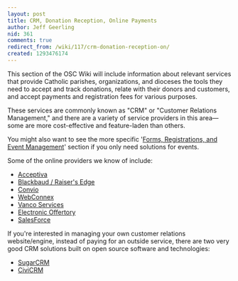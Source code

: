 ```yaml
---
layout: post
title: CRM, Donation Reception, Online Payments
author: Jeff Geerling
nid: 361
comments: true
redirect_from: /wiki/117/crm-donation-reception-on/
created: 1293476174
---
```

<p>This section of the OSC Wiki will include information about relevant services that provide Catholic parishes, organizations, and dioceses the tools they need to accept and track donations, relate with their donors and customers, and accept payments and registration fees for various purposes.</p>
<p>These services are commonly known as "CRM" or "Customer Relations Management," and there are a variety of service providers in this area—some are more cost-effective and feature-laden than others.</p>
<p>You might also want to see the more specific '<a href="/node/245">Forms, Registrations, and Event Management</a>' section if you only need solutions for events.</p>
<p>Some of the online providers we know of include:</p>
<ul>
<li><a href="http://www.acceptiva.com/index.html">Acceptiva</a></li>
<li><a href="http://www.blackbaud.com/products/fundraising/raisersedge.aspx">Blackbaud / Raiser's Edge</a></li>
<li><a href="http://www.convio.com/">Convio</a></li>
<li><a href="http://webconnex.com/">WebConnex</a></li><li><a href="https://www.vancoservices.com/">Vanco Services</a></li>
<li><a href="http://www.electronicoffertory.com/site/">Electronic Offertory</a></li>
<li><a href="http://www.salesforce.com/">SalesForce</a></li>
</ul>
<p>If you're interested in managing your own customer relations website/engine, instead of paying for an outside service, there are two very good CRM solutions built on open source software and technologies:</p>
<ul>
<li><a href="http://www.sugarcrm.com/crm/">SugarCRM</a></li>
<li><a href="http://civicrm.org/">CiviCRM</a></li>
</ul>
